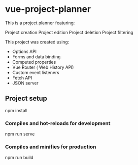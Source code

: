 # vue-project-planner

This is a project planner featuring:

Project creation
Project edition
Project deletion
Project filtering

This project was created using:

- Options API
- Forms and data binding
- Computed properties
- Vue Router ( Web History API)
- Custom event listeners
- Fetch API
- JSON server

## Project setup

npm install

### Compiles and hot-reloads for development

npm run serve

### Compiles and minifies for production

npm run build
